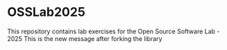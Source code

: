 # OSSLab2025
This repository contains lab exercises for the Open Source Software Lab - 2025
This is the new message after forking the library
